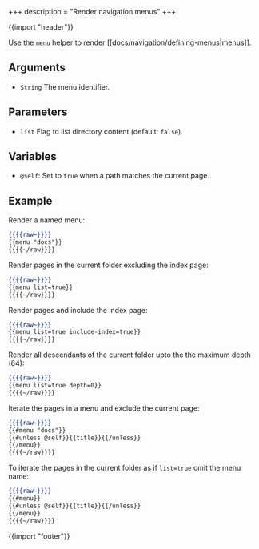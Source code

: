+++
description = "Render navigation menus"
+++

{{import "header"}}

Use the `menu` helper to render [[docs/navigation/defining-menus|menus]].

## Arguments

* `String` The menu identifier.

## Parameters

* `list` Flag to list directory content (default: `false`).

## Variables

* `@self`: Set to `true` when a path matches the current page.

## Example

Render a named menu:

```handlebars
{{{{raw~}}}}
{{menu "docs"}}
{{{{~/raw}}}}
```

Render pages in the current folder excluding the index page:

```handlebars
{{{{raw~}}}}
{{menu list=true}}
{{{{~/raw}}}}
```

Render pages and include the index page:

```handlebars
{{{{raw~}}}}
{{menu list=true include-index=true}}
{{{{~/raw}}}}
```

Render all descendants of the current folder upto the the maximum depth (64):

```handlebars
{{{{raw~}}}}
{{menu list=true depth=0}}
{{{{~/raw}}}}
```

Iterate the pages in a menu and exclude the current page:

```handlebars
{{{{raw~}}}}
{{#menu "docs"}}
{{#unless @self}}{{title}}{{/unless}}
{{/menu}}
{{{{~/raw}}}}
```

To iterate the pages in the current folder as if `list=true` omit the menu name:

```handlebars
{{{{raw~}}}}
{{#menu}}
{{#unless @self}}{{title}}{{/unless}}
{{/menu}}
{{{{~/raw}}}}
```

{{import "footer"}}
